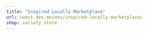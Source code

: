 ```yaml
---
title: "Inspired Locally Marketplace"
url: /west-des-moines/inspired-locally-marketplace/
shop: variety store
---
```

